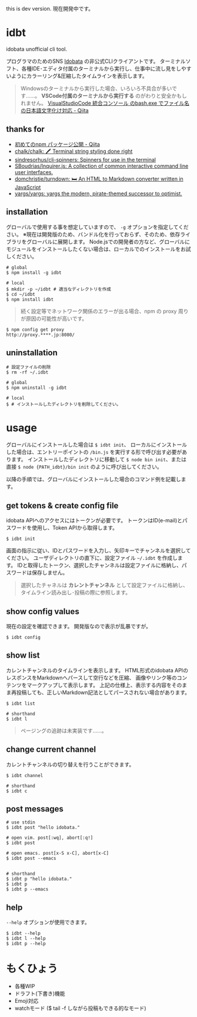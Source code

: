 this is dev version.
現在開発中です。


# idbt

idobata unofficial cli tool.

プログラマのためのSNS [Idobata](https://idobata.io/ja/home) の非公式CLIクライアントです。
ターミナルソフト、各種IDE･エディタ付属のターミナルから実行し、仕事中に流し見をしやすいようにカラーリング&圧縮したタイムラインを表示します。

> Windowsのターミナルから実行した場合、いろいろ不具合が多いです……。
**VSCode付属のターミナルから実行する** のがわりと安全かもしれません。
[VisualStudioCode 統合コンソール のbash.exe でファイル名の日本語文字化け対応 - Qiita](https://qiita.com/0xmks/items/a3bb731cabfa61b18578)

## thanks for

* [初めてのnpm パッケージ公開 - Qiita](https://qiita.com/TsutomuNakamura/items/f943e0490d509f128ae2)
* [chalk/chalk: 🖍 Terminal string styling done right](https://github.com/chalk/chalk)
* [sindresorhus/cli-spinners: Spinners for use in the terminal](https://github.com/sindresorhus/cli-spinners)
* [SBoudrias/Inquirer.js: A collection of common interactive command line user interfaces.](https://github.com/SBoudrias/Inquirer.js)
* [domchristie/turndown: 🛏 An HTML to Markdown converter written in JavaScript](https://github.com/domchristie/turndown)
* [yargs/yargs: yargs the modern, pirate-themed successor to optimist.](https://github.com/yargs/yargs)


## installation

グローバルで使用する事を想定していますので、 `-g` オプションを指定してください。
※現在は開発版のため、バンドル化を行っておらず、そのため、依存ライブラリをグローバルに展開します。
Node.jsでの開発者の方など、グローバルにモジュールをインストールしたくない場合は、ローカルでのインストールをお試しください。

```
# global
$ npm install -g idbt

# local
$ mkdir -p ~/idbt # 適当なディレクトリを作成
$ cd ~/idbt
$ npm install idbt
```

> 続く設定等でネットワーク関係のエラーが出る場合、npm の proxy 周りが原因の可能性が高いです。

```
$ npm config get proxy
http://proxy.****.jp:8080/
```

## uninstallation

```
# 設定ファイルの削除
$ rm -rf ~/.idbt

# global
$ npm uninstall -g idbt

# local
$ # インストールしたディレクトリを削除してください。
```

# usage

グローバルにインストールした場合は `$ idbt init`、
ローカルにインストールした場合は、エントリーポイントの `/bin.js` を実行する形で呼び出す必要があります。
インストールしたディレクトリに移動して `$ node bin init`、または直接 `$ node {PATH_idbt}/bin init` のように呼び出してください。

以降の手順では、グローバルにインストールした場合のコマンド例を記載します。

## get tokens & create config file

idobata APIへのアクセスにはトークンが必要です。
トークンはID(e-mail)とパスワードを使用し、Token APIから取得します。

```
$ idbt init
```

画面の指示に従い、IDとパスワードを入力し、矢印キーでチャンネルを選択してください。
ユーザディレクトリの直下に、設定ファイル `~/.idbt` を作成します。
IDと取得したトークン、選択したチャンネルは設定ファイルに格納し、パスワードは保存しません。

> 選択したチャネルは **カレントチャンネル** として設定ファイルに格納し、タイムライン読み出し･投稿の際に参照します。

## show config values

現在の設定を確認できます。
開発版なので表示が乱暴ですが。

```
$ idbt config
```

## show list

カレントチャンネルのタイムラインを表示します。
HTML形式のidobata APIのレスポンスをMarkdownへパースして空行などを圧縮、
画像やリンク等のコンテンツをマークアップして表示します。
上記の仕様上、表示する内容をそのまま再投稿しても、正しいMarkdown記法としてパースされない場合があります。

```
$ idbt list 

# shorthand
$ idbt l
```

> ページングの追跡は未実装です……。

## change current channel

カレントチャンネルの切り替えを行うことができます。

```
$ idbt channel

# shorthand
$ idbt c
```

## post messages

```
# use stdin
$ idbt post "hello idobata."

# open vim. post[:wq], abort[:q!] 
$ idbt post 

# open emacs. post[x-S x-C], abort[x-C]
$ idbt post --emacs


# shorthand
$ idbt p "hello idobata."
$ idbt p 
$ idbt p --emacs
```

## help

`--help` オプションが使用できます。

```
$ idbt --help
$ idbt l --help 
$ idbt p --help 
```

# もくひょう

* 各種WIP
* ドラフト(下書き)機能
* Emoji対応
* watchモード ($ tail -f しながら投稿もできる的なモード)